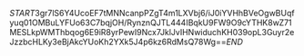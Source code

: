 $START$3gr7lS6Y4UcoEF7tMNNcanpPZgT4m1LXVbj6/iJ0iYVHhBVeOgwBUqfyuq01OMBuLYFUo63C7bqjOH/RynznQJTL444IBqkU9FW9O9cYTHK8wZ71MESLkpWMThbqog6E9iR8yrPewI9Ncx7JklJvIHNwiduchKH039opL3Guyr2eJzzbcHLKy3eBjAkcYUoKh2YXk5J4p6kz6RdMsQ78Wg==$END$